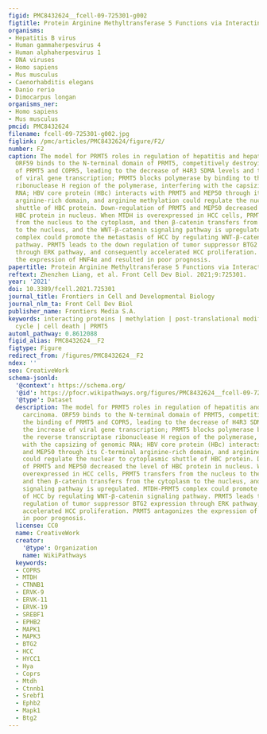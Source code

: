 ```yaml
---
figid: PMC8432624__fcell-09-725301-g002
figtitle: Protein Arginine Methyltransferase 5 Functions via Interacting Proteins
organisms:
- Hepatitis B virus
- Human gammaherpesvirus 4
- Human alphaherpesvirus 1
- DNA viruses
- Homo sapiens
- Mus musculus
- Caenorhabditis elegans
- Danio rerio
- Dimocarpus longan
organisms_ner:
- Homo sapiens
- Mus musculus
pmcid: PMC8432624
filename: fcell-09-725301-g002.jpg
figlink: /pmc/articles/PMC8432624/figure/F2/
number: F2
caption: The model for PRMT5 roles in regulation of hepatitis and hepatocellular carcinoma.
  ORF59 binds to the N-terminal domain of PRMT5, competitively destroying the binding
  of PRMT5 and COPR5, leading to the decrease of H4R3 SDMA levels and the increase
  of viral gene transcription; PRMT5 blocks polymerase by binding to the reverse transcriptase
  ribonuclease H region of the polymerase, interfering with the capsizing of genomic
  RNA; HBV core protein (HBc) interacts with PRMT5 and MEP50 through its C-terminal
  arginine-rich domain, and arginine methylation could regulate the nuclear to cytoplasmic
  shuttle of HBC protein. Down-regulation of PRMT5 and MEP50 decreased the level of
  HBC protein in nucleus. When MTDH is overexpressed in HCC cells, PRMT5 transfers
  from the nucleus to the cytoplasm, and then β-catenin transfers from the cytoplasm
  to the nucleus, and the WNT-β-catenin signaling pathway is upregulated. MTDH-PRMT5
  complex could promote the metastasis of HCC by regulating WNT-β-catenin signaling
  pathway. PRMT5 leads to the down regulation of tumor suppressor BTG2 expression
  through ERK pathway, and consequently accelerated HCC proliferation. PRMT5 antagonizes
  the expression of HNF4α and resulted in poor prognosis.
papertitle: Protein Arginine Methyltransferase 5 Functions via Interacting Proteins.
reftext: Zhenzhen Liang, et al. Front Cell Dev Biol. 2021;9:725301.
year: '2021'
doi: 10.3389/fcell.2021.725301
journal_title: Frontiers in Cell and Developmental Biology
journal_nlm_ta: Front Cell Dev Biol
publisher_name: Frontiers Media S.A.
keywords: interacting proteins | methylation | post-translational modification | cell
  cycle | cell death | PRMT5
automl_pathway: 0.8612088
figid_alias: PMC8432624__F2
figtype: Figure
redirect_from: /figures/PMC8432624__F2
ndex: ''
seo: CreativeWork
schema-jsonld:
  '@context': https://schema.org/
  '@id': https://pfocr.wikipathways.org/figures/PMC8432624__fcell-09-725301-g002.html
  '@type': Dataset
  description: The model for PRMT5 roles in regulation of hepatitis and hepatocellular
    carcinoma. ORF59 binds to the N-terminal domain of PRMT5, competitively destroying
    the binding of PRMT5 and COPR5, leading to the decrease of H4R3 SDMA levels and
    the increase of viral gene transcription; PRMT5 blocks polymerase by binding to
    the reverse transcriptase ribonuclease H region of the polymerase, interfering
    with the capsizing of genomic RNA; HBV core protein (HBc) interacts with PRMT5
    and MEP50 through its C-terminal arginine-rich domain, and arginine methylation
    could regulate the nuclear to cytoplasmic shuttle of HBC protein. Down-regulation
    of PRMT5 and MEP50 decreased the level of HBC protein in nucleus. When MTDH is
    overexpressed in HCC cells, PRMT5 transfers from the nucleus to the cytoplasm,
    and then β-catenin transfers from the cytoplasm to the nucleus, and the WNT-β-catenin
    signaling pathway is upregulated. MTDH-PRMT5 complex could promote the metastasis
    of HCC by regulating WNT-β-catenin signaling pathway. PRMT5 leads to the down
    regulation of tumor suppressor BTG2 expression through ERK pathway, and consequently
    accelerated HCC proliferation. PRMT5 antagonizes the expression of HNF4α and resulted
    in poor prognosis.
  license: CC0
  name: CreativeWork
  creator:
    '@type': Organization
    name: WikiPathways
  keywords:
  - COPRS
  - MTDH
  - CTNNB1
  - ERVK-9
  - ERVK-11
  - ERVK-19
  - SREBF1
  - EPHB2
  - MAPK1
  - MAPK3
  - BTG2
  - HCC
  - HYCC1
  - Hya
  - Coprs
  - Mtdh
  - Ctnnb1
  - Srebf1
  - Ephb2
  - Mapk1
  - Btg2
---
```

